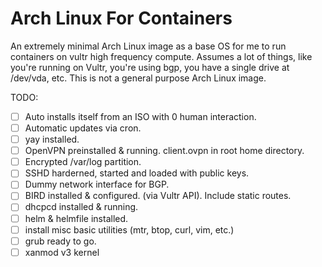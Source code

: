 # Arch Linux For Containers

An extremely minimal Arch Linux image as a base OS for me to run containers on vultr high frequency compute. Assumes a lot of things, like you're running on Vultr, you're using bgp, you have a single drive at /dev/vda, etc. This is not a general purpose Arch Linux image. 

TODO:
- [ ] Auto installs itself from an ISO with 0 human interaction.
- [ ] Automatic updates via cron.
- [ ] yay installed.
- [ ] OpenVPN preinstalled & running. client.ovpn in root home directory.
- [ ] Encrypted /var/log partition.
- [ ] SSHD harderned, started and loaded with public keys.
- [ ] Dummy network interface for BGP.
- [ ] BIRD installed & configured. (via Vultr API). Include static routes.
- [ ] dhcpcd installed & running.
- [ ] helm & helmfile installed.
- [ ] install misc basic utilities (mtr, btop, curl, vim, etc.)
- [ ] grub ready to go.
- [ ] xanmod v3 kernel